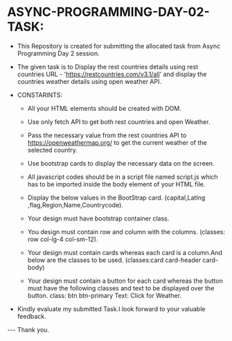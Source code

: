 # ASYNC-PROGRAMMING-DAY-02-TASK:

   - This Repository is created for submitting the allocated task from Async Programming Day 2 session.

   - The given task is to Display the rest countries details using rest countries URL - 'https://restcountries.com/v3.1/all' and display the countries weather details using open weather API.

 * CONSTARINTS:

   - All your HTML elements should be created with DOM.
   - Use only fetch API to get both rest countries and open Weather.
   - Pass the necessary value from the rest countries API to https://openweathermap.org/ to get the current weather of the selected country.
   - Use bootstrap cards to display the necessary data on the screen.
   - All javascript codes should be in a script file named script.js which has to be imported inside the body element of your HTML file.
   - Display the below values in the BootStrap card.
   (capital,LatIng ,flag,Region,Name,Countrycode).

   - Your design must have bootstrap container class.
   - You design must contain row and column with the columns.
          (classes: row col-lg-4 col-sm-12).
   - Your design must contain cards whereas each card is a column.And below are the classes to  be used.
          (classes:card card-header card-body)
   - Your design must contain a button for each card whereas the button must have the following classes and text to be displayed over the button.
      class: btn btn-primary
      Text: Click for Weather.
      
 - Kindly evaluate my submitted Task.I look forward to your valuable feedback.

  --- Thank you.

